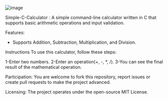 
![image](https://github.com/user-attachments/assets/7843bcf7-81ae-4caf-8c46-21d4222c4b2d)

Simple-C-Calculator :
 A simple command-line calculator written in C that supports basic arithmetic operations and input validation.

Features:
* Supports Addition, Subtraction, Multiplication, and Division.

Instructions
To use this calculator, follow these steps:

1-Enter two numbers.
2-Enter an operation(+, -, *, /).
3-You can see the final result of the mathematical operation.

Participation:
You are welcome to fork this repository, report issues or create pull requests to make the project advanced.

Licensing:
The project operates under the open-source MIT License.
